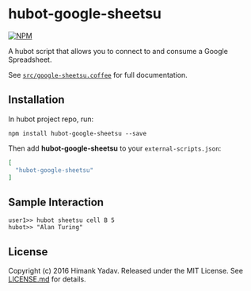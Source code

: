 # hubot-google-sheetsu

[![NPM](https://nodei.co/npm-dl/hubot-google-sheetsu.png?height=3)](https://nodei.co/npm/hubot-google-sheetsu/)

A hubot script that allows you to connect to and consume a Google Spreadsheet.

See [`src/google-sheetsu.coffee`](src/google-sheetsu.coffee) for full documentation.

## Installation

In hubot project repo, run:

`npm install hubot-google-sheetsu --save`

Then add **hubot-google-sheetsu** to your `external-scripts.json`:

```json
[
  "hubot-google-sheetsu"
]
```

## Sample Interaction

```
user1>> hubot sheetsu cell B 5
hubot>> "Alan Turing"
```
## License

Copyright (c) 2016 Himank Yadav. Released under the MIT License. See
[LICENSE.md][license] for details.

[license]: LICENSE.md
